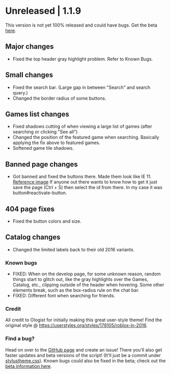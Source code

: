 # Unreleased | 1.1.9
This version is not yet 100% released and could have bugs. 
Get the beta [here](https://github.com/anthony1x6000/ROBLOX2016stylus/blob/main/stylustheme.css).
## Major changes
- Fixed the top header gray highlight problem. Refer to Known Bugs.
## Small changes
- Fixed the search bar. (Large gap in between "Search" and search query.)
- Changed the border radius of some buttons. 
## Games list changes
- Fixed shadows cutting of when viewing a large list of games (after searching or clicking "See all") 
- Changed the position of the featured game when searching. Basically applying the fix above to featured games. 
- Softened game tile shadows. 
## Banned page changes
- Got banned and fixed the buttons there. Made them look like IE 11. [Reference image](https://i.ibb.co/DGfy6xM/3917e9527abcdee0387d51e0c6f773c20a9350d0.jpg) If anyone out there wants to know how to get it just save the page (Ctrl + S) then select the id from there. In my case it was button#reactivate-button.
## 404 page fixes
- Fixed the button colors and size.
## Catalog changes
- Changed the limited labels back to their old 2016 variants. 
### Known bugs
- FIXED: When on the develop page, for some unknown reason, random things start to glitch out, like the gray highlights over the Games, Catalog, etc., clipping outside of the header when hovering. Some other elements break, such as the box-radius rule on the chat bar. 
- FIXED: Different font when searching for friends. 
### Credit
All credit to Ologist for initially making this great user-style theme!
Find the original style @ https://userstyles.org/styles/178105/roblox-in-2016.
### Find a bug?
Head on over to the [GitHub page](https://github.com/anthony1x6000/ROBLOX2016stylus) and create an issue!
There you'll also get faster updates and beta versions of the script! (It'll just be a commit under [stylustheme.css](https://github.com/anthony1x6000/ROBLOX2016stylus/blob/main/stylustheme.css)). Known bugs could also be fixed in the beta; check out the [beta information here](https://github.com/anthony1x6000/ROBLOX2016stylus/blob/main/unreleasedChanges.md#beta--116).